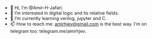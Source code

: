 - 👋 Hi, I’m @Amir-H-Jafari.
- 👀 I’m interested in digital logic and its relative fields.
- 🌱 I’m currently learning verilog, jupyter and C.
- 📫 How to reach me: amirhjev@gmail.com is the best way. I'm on telegram too: telegram.me/amirhjev.

<!---
Amir-H-Jafari/Amir-H-Jafari is a ✨ special ✨ repository because its `README.md` (this file) appears on your GitHub profile.
You can click the Preview link to take a look at your changes.
--->
